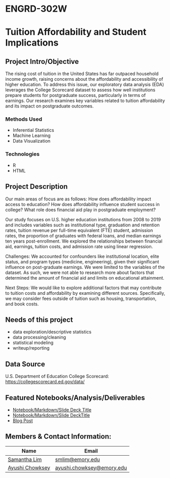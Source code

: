 # ENGRD-302W

# Tuition Affordability and Student Implications

## Project Intro/Objective
The rising cost of tuition in the United States has far outpaced household income growth, raising concerns about the affordability and accessibility of higher education. To address this issue, our exploratory data analysis (EDA) leverages the College Scorecard dataset to assess how well institutions prepare students for postgraduate success, particularly in terms of earnings. Our research examines key variables related to tuition affordability and its impact on postgraduate outcomes.

### Methods Used
* Inferential Statistics
* Machine Learning
* Data Visualization

### Technologies
* R 
* HTML

## Project Description
Our main areas of focus are as follows:
How does affordability impact access to education?
How does affordability influence student success in college?
What role does financial aid play in postgraduate employment?

Our study focuses on U.S. higher education institutions from 2008 to 2019 and includes variables such as institutional type, graduation and retention rates, tuition revenue per full-time equivalent (FTE) student, admission rates, the proportion of graduates with federal loans, and median earnings ten years post-enrollment. We explored the relationships between financial aid, earnings, tuition costs, and admission rate using linear regression. 

Challenges: We accounted for confounders like institutional location, elite status, and program types (medicine, engineering), given their significant influence on post-graduate earnings. We were limited to the variables of the dataset. As such, we were not able to research more about factors that determined the amount of financial aid and limits on educational attainment. 

Next Steps: We would like to explore additional factors that may contribute to tuition costs and affordability by examining different sources. Specifically, we may consider fees outside of tuition such as housing, transportation, and book costs. 

## Needs of this project

- data exploration/descriptive statistics
- data processing/cleaning
- statistical modeling
- writeup/reporting

## Data Source

U.S. Department of Education College Scorecard: https://collegescorecard.ed.gov/data/

## Featured Notebooks/Analysis/Deliverables
* [Notebook/Markdown/Slide Deck Title](link)
* [Notebook/Markdown/Slide DeckTitle](link)
* [Blog Post](link)


## Members & Contact Information:

|Name     |  Email   | 
|---------|-----------------|
|[Samantha Lim](https://github.com/[smlim1])|     smlim@emory.edu    |
|[Ayushi Chowksey](https://github.com/[achowk2]) |     ayushi.chowksey@emory.edu    |
